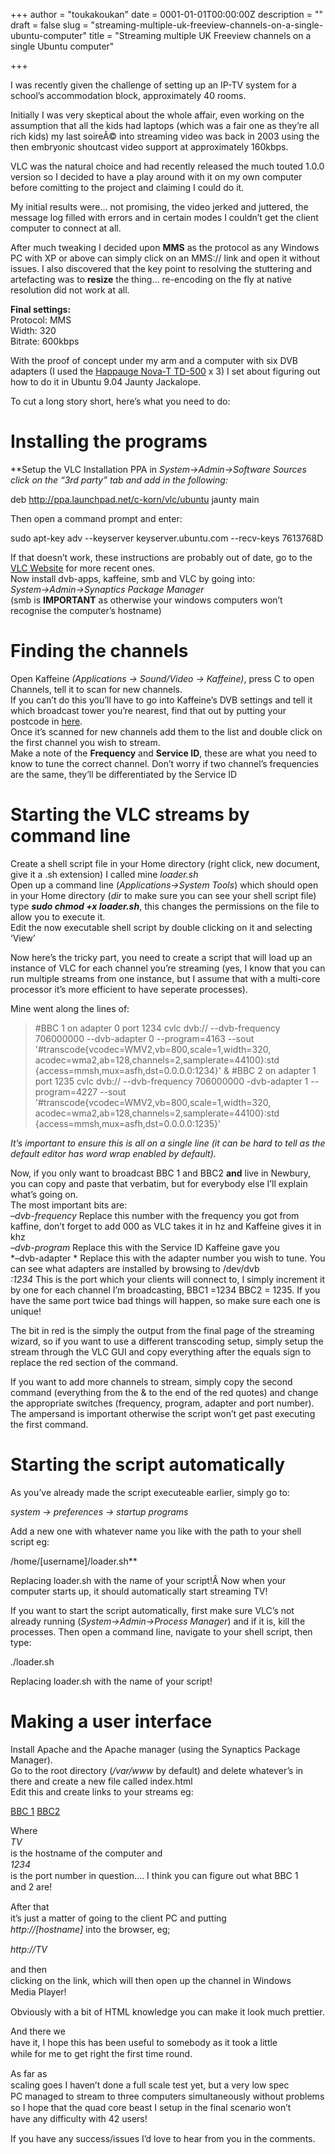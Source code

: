 +++
author = "toukakoukan"
date = 0001-01-01T00:00:00Z
description = ""
draft = false
slug = "streaming-multiple-uk-freeview-channels-on-a-single-ubuntu-computer"
title = "Streaming multiple UK Freeview channels on a single Ubuntu computer"

+++

I was recently given the challenge of setting up an IP-TV system for a school’s accommodation block, approximately 40 rooms.

Initially I was very skeptical about the whole affair, even working on the assumption that all the kids had laptops (which was a fair one as they’re all rich kids) my last soireÃ© into streaming video was back in 2003 using the then embryonic shoutcast video support at approximately 160kbps.

VLC was the natural choice and had recently released the much touted 1.0.0 version so I decided to have a play around with it on my own computer before comitting to the project and claiming I could do it.

My initial results were… not promising, the video jerked and juttered, the message log filled with errors and in certain modes I couldn’t get the client computer to connect at all.

After much tweaking I decided upon **MMS** as the protocol as any Windows PC with XP or above can simply click on an MMS:// link and open it without issues. I also discovered that the key point to resolving the stuttering and artefacting was to **resize** the thing… re-encoding on the fly at native resolution did not work at all.

**Final settings:  
<span style="font-weight: normal;">Protocol: MMS  
</span><span style="font-weight: normal;">Width: 320</span>  
<span style="font-weight: normal;">Bitrate: 600kbps</span>**

**<span style="font-weight: normal;">With the proof of concept under my arm and a computer with six DVB adapters (I used the [Happauge Nova-T TD-500](http://www.ebuyer.com/product/113946) x 3) I set about figuring out how to do it in Ubuntu 9.04 Jaunty Jackalope.</span>**

**<span style="font-weight: normal;">To cut a long story short, here’s what you need to do:</span>**


# Installing the programs

**<span style="font-weight: normal;">Setup the VLC Installation PPA in *System->Admin->Software Sources *click on the “3rd party” tab and add in the following:  
</span>**

deb http://ppa.launchpad.net/c-korn/vlc/ubuntu jaunty main

**<span style="font-weight: normal;">Then open a command prompt and enter:  
</span>**

sudo apt-key adv --keyserver keyserver.ubuntu.com --recv-keys 7613768D

**<span style="font-weight: normal;"> If that doesn’t work, these instructions are probably out of date, go to the [VLC Website](http://www.videolan.org) for more recent ones.  
 Now install dvb-apps, kaffeine, smb and VLC by going into:  
*System->Admin->Synaptics Package Manager*  
 (smb is **IMPORTANT** as otherwise your windows computers won’t recognise the computer’s hostname)</span>**


# Finding the channels

**<span style="font-weight: normal;">Open Kaffeine *(Applications -> Sound/Video -> Kaffeine)*, press C to open Channels, tell it to scan for new channels.  
 If you can’t do this you’ll have to go into Kaffeine’s DVB settings and tell it which broadcast tower you’re nearest, find that out by putting your postcode in [here](http://www.digitaluk.co.uk/).  
 Once it’s scanned for new channels add them to the list and double click on the first channel you wish to stream.  
 Make a note of the </span>Frequency<span style="font-weight: normal;"> and </span>Service ID<span style="font-weight: normal;">, these are what you need to know to tune the correct channel. Don’t worry if two channel’s frequencies are the same, they’ll be differentiated by the Service ID</span>**


# Starting the VLC streams by command line

<span style="font-weight: normal;">Create a shell script file in your Home directory (right click, new document, give it a .sh extension) I called mine *loader.sh*  
 Open up a command line (*Applications->System Tools*) which should open in your Home directory (*dir* to make sure you can see your shell script file) type ***sudo chmod +x loader.sh***, this changes the permissions on the file to allow you to execute it.  
 Edit the now executable shell script by double clicking on it and selecting ‘View’</span>

<span style="font-weight: normal;">Now here’s the tricky part, you need to create a script that will load up an instance of VLC for each channel you’re streaming (yes, I know that you can run multiple streams from one instance, but I assume that with a multi-core processor it’s more efficient to have seperate processes).</span>

<span style="font-weight: normal;">Mine went along the lines of:</span>

> #BBC 1 on adapter 0 port 1234 cvlc dvb:// --dvb-frequency 706000000 --dvb-adapter 0 --program=4163 --sout '#transcode{vcodec=WMV2,vb=800,scale=1,width=320, acodec=wma2,ab=128,channels=2,samplerate=44100}:std {access=mmsh,mux=asfh,dst=0.0.0.0:1234}' & #BBC 2 on adapter 1 port 1235 cvlc dvb:// --dvb-frequency 706000000 -dvb-adapter 1 --program=4227 --sout '#transcode{vcodec=WMV2,vb=800,scale=1,width=320, acodec=wma2,ab=128,channels=2,samplerate=44100}:std {access=mmsh,mux=asfh,dst=0.0.0.0:1235}'

*It’s important to ensure this is all on a single line (it can be hard to tell as the default editor has word wrap enabled by default).*

<span style="font-weight: normal;">Now, if you only want to broadcast BBC 1 and BBC2 </span><span style="font-weight: normal;">**and** live in Newbury, you can copy and paste that verbatim, but for everybody else I’ll explain what’s going on.  
 The most important bits are:  
*–dvb-frequency* Replace this number with the frequency you got from kaffine, don’t forget to add 000 as VLC takes it in hz and Kaffeine gives it in khz  
*–dvb-program* Replace this with the Service ID Kaffeine gave you  
*–dvb-adapter * Replace this with the adapter number you wish to tune. You can see what adapters are installed by browsing to /dev/dvb  
*:1234* This is the port which your clients will connect to, I simply increment it by one for each channel I’m broadcasting, BBC1 =1234 BBC2 = 1235. If you have the same port twice bad things will happen, so make sure each one is unique! </span>

<span style="font-weight: normal;">The bit in red is the simply the output from the final page of the streaming wizard, so if you want to use a different transcoding setup, simply setup the stream through the VLC GUI and copy everything after the equals sign to replace the red section of the command.</span>

<span style="font-weight: normal;">If you want to add more channels to stream, simply copy the second command (everything from the & to the end of the red quotes) and change the appropriate switches (frequency, program, adapter and port number).  
 The ampersand is important otherwise the script won’t get past executing the first command.</span>


# Starting the script automatically

<span style="font-weight: normal;">As you’ve already made the script executeable earlier, simply go to:</span>

<span style="font-weight: normal;">*system -> preferences -> startup programs*</span>

<span style="font-weight: normal;">*<span style="font-style: normal;">Add a new one with whatever name you like with the path to your shell script eg:</span>*</span>

<span style="font-weight: normal;">*<span style="font-style: normal;">*/home/[username]/loader.sh*</span>*</span>

<span style="font-weight: normal;">*<span>*<span style="font-style: normal;">Replacing loader.sh with the name of your script!</span><span>Â </span>*</span>*</span>Now when your computer starts up, it should automatically start streaming TV!

If you want to start the script automatically, first make sure VLC’s not already running (*System->Admin->Process Manager*) and if it is, kill the processes. Then open a command line, navigate to your shell script, then type:

./loader.sh

Replacing loader.sh with the name of your script!


# Making a user interface

Install Apache and the Apache manager (using the Synaptics Package Manager).  
 Go to the root directory (*/var/www* by default) and delete whatever’s in there and create a new file called index.html  
 Edit this and create links to your streams eg:

<a href="mms://TV:1234">BBC 1</a> <a href="mms://TV:1235">BBC2</a>

<span style="line-height: 18px; white-space: pre-wrap;">Where </span>*TV*<span style="line-height: 18px; white-space: pre-wrap;"> is the hostname of the computer and </span>*1234*<span style="line-height: 18px; white-space: pre-wrap;"> is the port number in question…. I think you can figure out what BBC 1 and 2 are!</span>

<span style="line-height: 18px; white-space: pre-wrap;">After that it’s just a matter of going to the client PC and putting *http://[hostname]* into the browser, eg;</span>

<span style="line-height: 18px; white-space: pre-wrap;">*http://TV*</span>

<span style="line-height: 18px; white-space: pre-wrap;">and then clicking on the link, which will then open up the channel in Windows Media Player!</span>

Obviously with a bit of HTML knowledge you can make it look much prettier.

<span style="line-height: 18px; white-space: pre-wrap;">And there we have it, I hope this has been useful to somebody as it took a little while for me to get right the first time round.</span>

<span style="line-height: 18px; white-space: pre-wrap;">As far as scaling goes I haven’t done a full scale test yet, but a very low spec PC managed to stream to three computers simultaneously without problems so I hope that the quad core beast I setup in the final scenario won’t have any difficulty with 42 users!</span>

If you have any success/issues I’d love to hear from you in the comments.

